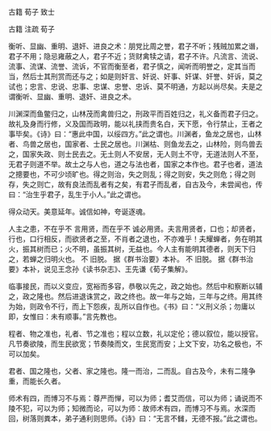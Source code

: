  
 古籍 荀子 致士 
 
 
 
 
 
 古籍 注疏 
 荀子 
 

衡听、显幽、重明、退奸、进良之术：朋党比周之誉，君子不听；残贼加累之谮，君子不用；隐忌雍蔽之人，君子不近；货财禽犊之请，君子不许。凡流言、流说、流事、流谋、流誉、流诉，不官而衡至者，君子慎之，闻听而明誉之，定其当而当，然后士其刑赏而还与之；如是则奸言、奸说、奸事、奸谋、奸誉、奸诉，莫之试也；忠言、忠说、忠事、忠谋、忠誉、忠诉、莫不明通，方起以尚尽矣。夫是之谓衡听、显幽、重明、退奸、进良之术。

 
川渊深而鱼鳖归之，山林茂而禽兽归之，刑政平而百姓归之，礼义备而君子归之。故礼及身而行修，义及国而政明，能以礼挟而贵名白，天下愿，令行禁止，王者之事毕矣。《诗》曰：“惠此中国，以绥四方。”此之谓也。川渊者，鱼龙之居也，山林者、鸟兽之居也，国家者、士民之居也。川渊枯、则鱼龙去之，山林险，则鸟兽去之，国家失政、则士民去之。无土则人不安居，无人则土不守，无道法则人不至，无君子则道不举。故土之与人也，道之与法也者，国家之本作也。君子也者，道法之摠要也，不可少顷旷也。得之则治，失之则乱；得之则安，失之则危；得之则存，失之则亡，故有良法而乱者有之矣，有君子而乱者，自古及今，未尝闻也，传曰：“治生乎君子，乱生于小人。”此之谓也。

 
得众动天。美意延年。诚信如神，夸诞逐魂。

 
人主之患，不在乎不 言用贤，而在乎不 诚必用贤。夫言用贤者，口也；却贤者，行也，口行相反，而欲贤者之至，不肖者之退也，不亦难乎！夫耀蝉者，务在明其火，振其树而已；火不明，虽振其树，无益也。今人主有能明其德者，则天下归之，若蝉之归明火也。 不 旧脱。 据《群书治要》本补。 不 旧脱。 据《群书治要》本补，说见王念孙《读书杂志》、王先谦《荀子集解》。 

 
临事接民，而以义变应，宽裕而多容，恭敬以先之，政之始也。然后中和察断以辅之，政之隆也。然后进退诛赏之，政之终也。故一年与之始，三年与之终。用其终为始，则政令不行，而上下怨疾，乱所以自作也。《书》曰：“义刑义杀；勿庸以即，女惟曰：未有顺事。”言先教也。

 
程者、物之准也，礼者、节之准也；程以立数，礼以定伦；德以叙位，能以授官。凡节奏欲陵，而生民欲宽；节奏陵而文，生民宽而安；上文下安，功名之极也，不可以加矣。

 
君者、国之隆也，父者、家之隆也。隆一而治，二而乱。自古及今，未有二隆争重，而能长久者。

 
师术有四，而博习不与焉：尊严而惮，可以为师；耆艾而信，可以为师；诵说而不陵不犯，可以为师；知微而论，可以为师：故师术有四，而博习不与焉。水深而回，树落则粪本，弟子通利则思师。《诗》曰：“无言不雠，无德不报。”此之谓也。

 